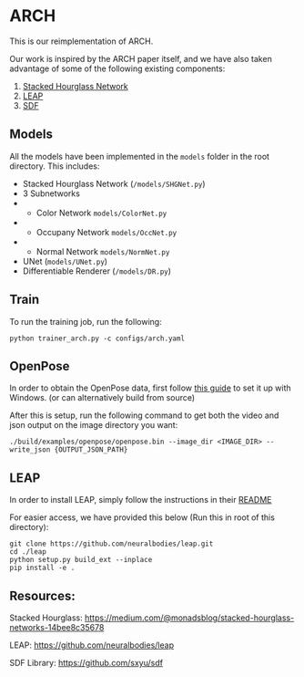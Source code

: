 # ARCH
This is our reimplementation of ARCH. 

Our work is inspired by the ARCH paper itself, and we have also taken advantage of some of the following existing components:
1. [Stacked Hourglass Network](https://medium.com/@monadsblog/stacked-hourglass-networks-14bee8c35678)
2. [LEAP](https://github.com/neuralbodies/leap)
3. [SDF](https://github.com/sxyu/sdf)

## Models

All the models have been implemented in the `models` folder in the root directory. This includes:

- Stacked Hourglass Network (`/models/SHGNet.py`)
- 3 Subnetworks
- -  Color Network `models/ColorNet.py`
- -  Occupany Network  `models/OccNet.py`
- -  Normal Network `models/NormNet.py`
- UNet (`models/UNet.py`)
- Differentiable Renderer (`/models/DR.py`)

## Train

To run the training job, run the following:

```
python trainer_arch.py -c configs/arch.yaml
```

## OpenPose

In order to obtain the OpenPose data, first follow [this guide](https://github.com/CMU-Perceptual-Computing-Lab/openpose/blob/master/doc/installation/0_index.md#windows-portable-demo) to set it up with Windows. (or can alternatively build from source)

After this is setup, run the following command to get both the video and json output on the image directory you want:


```
./build/examples/openpose/openpose.bin --image_dir <IMAGE_DIR> --write_json {OUTPUT_JSON_PATH}
```

## LEAP

In order to install LEAP, simply follow the instructions in their [README](https://github.com/neuralbodies/leap#2-installation)

For easier access, we have provided this below (Run this in root of this directory):

```
git clone https://github.com/neuralbodies/leap.git
cd ./leap
python setup.py build_ext --inplace
pip install -e .

```

## Resources:

Stacked Hourglass: https://medium.com/@monadsblog/stacked-hourglass-networks-14bee8c35678

LEAP: https://github.com/neuralbodies/leap

SDF Library: https://github.com/sxyu/sdf